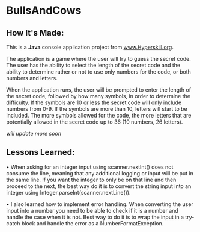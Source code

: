 # BullsAndCows

## How It's Made:

This is a **Java** console application project from www.Hyperskill.org.

The application is a game where the user will try to guess the secret code. The user has the ability to select the length of the secret code and the ability to determine rather or not to use only numbers for the code, or both numbers and letters. 

When the application runs, the user will be prompted to enter the length of the secret code, followed by how many symbols, in order to determine the difficulty. If the symbols are 10 or less the secret code will only include numbers from 0-9. If the symbols are more than 10, letters will start to be included. The more symbols allowed for the code, the more letters that are potentially allowed in the secret code up to 36 (10 numbers, 26 letters).

*will update more soon*

## Lessons Learned:
• When asking for an integer input using scanner.nextInt() does not consume the line, meaning that any additional logging or input will be put in the same line. If you want the integer to only be on that line and then proceed to the next, the best way do it is to convert the string input into an integer using Integer.parseInt(scanner.nextLine()).

• I also learned how to implement error handling. When converting the user input into a number you need to be able to check if it is a number and handle the case when it is not. Best way to do it is to wrap the input in a try-catch block and handle the error as a NumberFormatException. 
